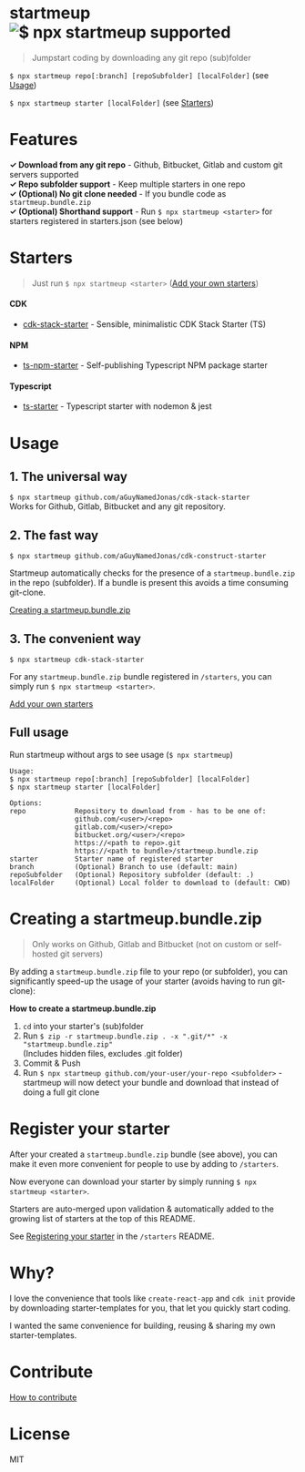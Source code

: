 # startmeup ![$ npx startmeup supported](https://img.shields.io/static/v1?label=$npx%20startmeup%20&color=CB3837&logo=npm&message=<starter>)
> Jumpstart coding by downloading any git repo (sub)folder

`$ npx startmeup repo[:branch] [repoSubfolder] [localFolder]` (see [Usage](#usage))  

`$ npx startmeup starter [localFolder]` (see [Starters](#starters))

# Features
**✓ Download from any git repo** - Github, Bitbucket, Gitlab and custom git servers supported  
**✓ Repo subfolder support** - Keep multiple starters in one repo  
**✓ (Optional) No git clone needed** - If you bundle code as `startmeup.bundle.zip`  
**✓ (Optional) Shorthand support** - Run `$ npx startmeup <starter>` for starters registered in starters.json (see below)

# Starters
> Just run `$ npx startmeup <starter>` ([Add your own starters](#add-your-own-starters))


<!---STARTER_LIST_START-->
#### **CDK**
* [cdk-stack-starter](https://github.com/aGuyNamedJonas/cdk-stack-starter) - Sensible, minimalistic CDK Stack Starter (TS)  
#### **NPM**
* [ts-npm-starter](https://github.com/aGuyNamedJonas/ts-npm-starter) - Self-publishing Typescript NPM package starter  
#### **Typescript**
* [ts-starter](https://github.com/aGuyNamedJonas/ts-starter) - Typescript starter with nodemon & jest  
<!---STARTER_LIST_END-->


# Usage
## 1. The universal way
`$ npx startmeup github.com/aGuyNamedJonas/cdk-stack-starter`  
Works for Github, Gitlab, Bitbucket and any git repository.

## 2. The fast way
`$ npx startmeup github.com/aGuyNamedJonas/cdk-construct-starter`  

Startmeup automatically checks for the presence of a `startmeup.bundle.zip` in the repo (subfolder). If a bundle is present this avoids a time consuming git-clone.

[Creating a startmeup.bundle.zip](#creating-a-startmeup.bundle.zip)

## 3. The convenient way
`$ npx startmeup cdk-stack-starter`  

For any `startmeup.bundle.zip` bundle registered in `/starters`, you can simply run `$ npx startmeup <starter>`.  

[Add your own starters](#add-your-own-starters)

## Full usage
Run startmeup without args to see usage (`$ npx startmeup`)  
```
Usage:
$ npx startmeup repo[:branch] [repoSubfolder] [localFolder]
$ npx startmeup starter [localFolder]

Options:
repo            Repository to download from - has to be one of:
                github.com/<user>/<repo>
                gitlab.com/<user>/<repo>
                bitbucket.org/<user>/<repo>
                https://<path to repo>.git
                https://<path to bundle>/startmeup.bundle.zip
starter         Starter name of registered starter
branch          (Optional) Branch to use (default: main)
repoSubfolder   (Optional) Repository subfolder (default: .)
localFolder     (Optional) Local folder to download to (default: CWD)
```

# Creating a startmeup.bundle.zip
> Only works on Github, Gitlab and Bitbucket (not on custom or self-hosted git servers)  

By adding a `startmeup.bundle.zip` file to your repo (or subfolder), you can significantly speed-up the usage of your starter (avoids having to run git-clone):

**How to create a startmeup.bundle.zip**  
1. `cd` into your starter's (sub)folder  
2. Run `$ zip -r startmeup.bundle.zip . -x ".git/*" -x "startmeup.bundle.zip"`  
(Includes hidden files, excludes .git folder)
3. Commit & Push
4. Run `$ npx startmeup github.com/your-user/your-repo <subfolder>` - startmeup will now detect your bundle and download that instead of doing a full git clone

# Register your starter
After your created a `startmeup.bundle.zip` bundle (see above), you can make it even more convenient for people to use by adding to `/starters`.

Now everyone can download your starter by simply running `$ npx startmeup <starter>`.

Starters are auto-merged upon validation & automatically added to the growing list of starters at the top of this README.

See [Registering your starter](./starters/README.md) in the `/starters` README.

# Why?
I love the convenience that tools like `create-react-app` and `cdk init` provide by downloading starter-templates for you, that let you quickly start coding.  

I wanted the same convenience for building, reusing & sharing my own starter-templates.

# Contribute
[How to contribute](./CONTRIBUTING.md)

# License
MIT
